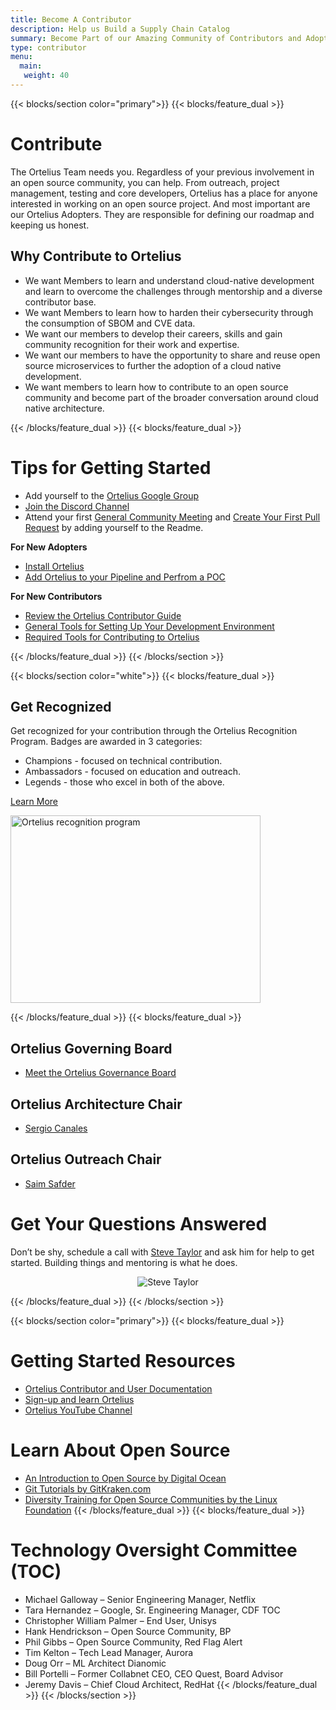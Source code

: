 ```yaml
---
title: Become A Contributor
description: Help us Build a Supply Chain Catalog
summary: Become Part of our Amazing Community of Contributors and Adopters
type: contributor
menu:
  main:
   weight: 40
---
```


{{< blocks/section color="primary">}}
{{< blocks/feature_dual >}}

# Contribute

The Ortelius Team needs you. Regardless of your previous involvement in an open source community, you can help.  From outreach, project management, testing and core developers, Ortelius has a place for anyone interested in working on an open source project. And most important are our Ortelius Adopters. They are responsible for defining our roadmap and keeping us honest.

## Why Contribute to Ortelius

- We want Members to learn and understand cloud-native development and learn to overcome the challenges through mentorship and a diverse contributor base.
- We want Members to learn how to harden their cybersecurity through the consumption of SBOM and CVE data.
- We want our members to develop their careers, skills and gain community recognition for their work and expertise.
- We want our members to have the opportunity to share and reuse open source microservices to further the adoption of a cloud native development.
- We want members to learn how to contribute to an open source community and become part of the broader conversation around cloud native architecture.

{{< /blocks/feature_dual >}}
{{< blocks/feature_dual >}}

# Tips for Getting Started

* Add yourself to the [Ortelius Google Group](https://groups.google.com/g/ortelius-dev)
* [Join the Discord Channel](https://discord.gg/ZtXU74x)
* Attend your first [General Community Meeting](https://ortelius.io/events/) and [Create Your First Pull Request](https://docs.ortelius.io/guides/contributorguide/pull-request-cheat-sheet/) by adding yourself to the Readme.

<strong>For New Adopters</strong>

* [Install Ortelius](https://docs.ortelius.io/guides/userguide/installation-and-support/0-on-premise-installation-for-pro/)
* [Add Ortelius to your Pipeline and Perfrom a POC](https://docs.ortelius.io/guides/userguide/integrations/ci-cd_integrations/)

<strong>For New Contributors</strong>

* [Review the Ortelius Contributor Guide](https://docs.ortelius.io/guides/contributorguide/)
* [General Tools for Setting Up Your Development Environment](https://docs.ortelius.io/guides/contributorguide/dev-environment/)
* [Required Tools for Contributing to Ortelius](https://docs.ortelius.io/guides/contributorguide/application-build-and-containerisation/)

{{< /blocks/feature_dual >}}
{{< /blocks/section >}}

{{< blocks/section color="white">}}
{{< blocks/feature_dual >}}

## Get Recognized

Get recognized for your contribution through the Ortelius Recognition Program. Badges are awarded in 3 categories:

- Champions - focused on technical contribution.
- Ambassadors - focused on education and outreach.
- Legends - those who excel in both of the above.

[Learn More](/blog/2021/04/19/ortelius-community-recognition-program/)

<div>
<img src="/images/ortelius-evil-lord.png" alt="Ortelius recognition program" height="300px" width="400px" />
</div>

{{< /blocks/feature_dual >}}
{{< blocks/feature_dual >}}

## Ortelius Governing Board

- [Meet the Ortelius Governance Board](https://ortelius.io/blog/2021/12/13/ortelius-2022-governing-board/)

## Ortelius Architecture Chair

- [Sergio Canales](https://www.linkedin.com/in/sergio-canales-espinoza/)

## Ortelius Outreach Chair

- [Saim Safder](https://www.linkedin.com/in/saim-safder/)

# Get Your Questions Answered

Don’t be shy, schedule a call with [Steve Taylor](https://go.oncehub.com/SteveTaylor) and ask him for help to get started. Building things and mentoring is what he does.

<div align="center">
<img src="/images/steveandalien2.png" alt="Steve Taylor" />
</div>

{{< /blocks/feature_dual >}}
{{< /blocks/section >}}

{{< blocks/section color="primary">}}
{{< blocks/feature_dual >}}

# Getting Started Resources

- [Ortelius Contributor and User Documentation](https://docs.ortelius.io/guides/)
- [Sign-up and learn Ortelius](https://www.deployhub.com/register-for-team)
- [Ortelius YouTube Channel](https://www.youtube.com/channel/UCw2LfF0mqkaXdvqfVnIPWmw)

# Learn About Open Source

- [An Introduction to Open Source by Digital Ocean](https://www.digitalocean.com/community/tutorial_series/an-introduction-to-open-source)
- [Git Tutorials by GitKraken.com](https://www.gitkraken.com/learn/git/tutorials?utm_campaign=Learn%20Git%20with%20GitKraken&utm_medium=email&_hsenc=p2ANqtz-83FGJVoZFPeSHnrckHa9YVvbdiBgW299Ch5DZ9AfBlOTQraeHvmiewbhJHIYHenTmFeaV4hMEJBf6qLnoPwbzCxHoLrg&_hsmi=99645055&utm_content=99643100&utm_source=hs_email&hsCtaTracking=edf933f3-dafa-487c-82c4-39ab452552ab%7C62f6dae8-481b-421e-9b19-41a129aaecbc)
- [Diversity Training for Open Source Communities by the Linux Foundation](https://training.linuxfoundation.org/training/inclusive-open-source-community-orientation-lfc102/)
{{< /blocks/feature_dual >}}
{{< blocks/feature_dual >}}

# Technology Oversight Committee (TOC)

- Michael Galloway – Senior Engineering Manager, Netflix
- Tara Hernandez – Google, Sr. Engineering Manager, CDF TOC
- Christopher William Palmer – End User, Unisys
- Hank Hendrickson  – Open Source Community, BP
- Phil Gibbs – Open Source Community, Red Flag Alert
- Tim Kelton – Tech Lead Manager, Aurora
- Doug Orr – ML Architect Dianomic
- Bill Portelli – Former Collabnet CEO, CEO Quest, Board Advisor
- Jeremy Davis – Chief Cloud Architect, RedHat
{{< /blocks/feature_dual >}}
{{< /blocks/section >}}
